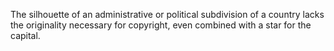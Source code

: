 The silhouette of an administrative or political subdivision of a country lacks the originality necessary for copyright, even combined with a star for the capital.